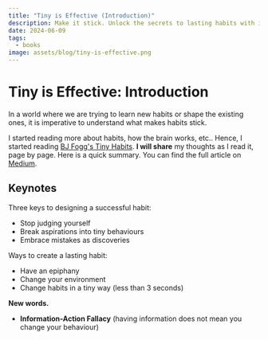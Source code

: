 ```yaml
---
title: "Tiny is Effective (Introduction)"
description: Make it stick. Unlock the secrets to lasting habits with insights from BJ Fogg's "Tiny Habits. Learn how habit changes lead to big results.
date: 2024-06-09
tags:
  - books
image: assets/blog/tiny-is-effective.png
---
```


# Tiny is Effective: Introduction

In a world where we are trying to learn new habits or shape the existing ones,
it is imperative to understand what makes habits stick.

I started reading more about habits, how the brain works, etc..
Hence, I started reading [BJ Fogg's Tiny Habits](https://tinyhabits.com). **I will share** my thoughts as I read it, page by page.
Here is a quick summary. You can find the full article on [Medium](https://medium.com/@damisparks/tiny-is-effective-introduction-2235d704dab6).

## Keynotes

Three keys to designing a successful habit:

- Stop judging yourself
- Break aspirations into tiny behaviours
- Embrace mistakes as discoveries

Ways to create a lasting habit:

- Have an epiphany
- Change your environment
- Change habits in a tiny way (less than 3 seconds)

**New words.**

- **Information-Action Fallacy** (having information does not mean you change your behaviour)
